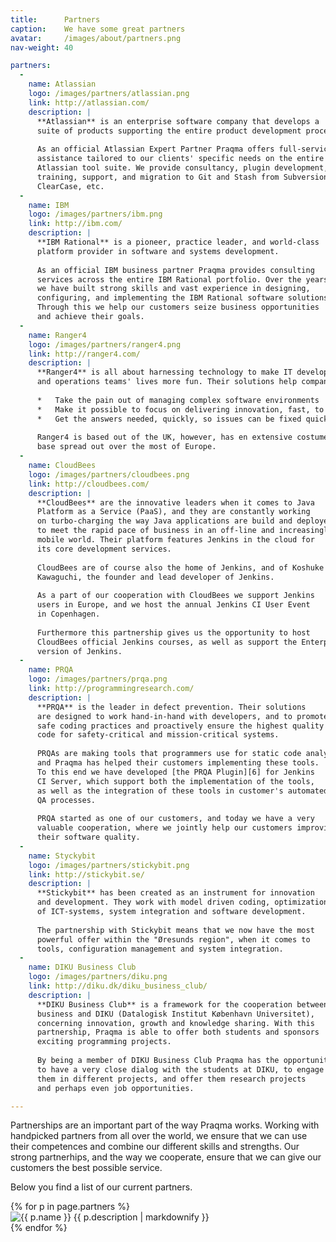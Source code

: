 ```yaml
---
title:      Partners
caption:    We have some great partners
avatar:     /images/about/partners.png
nav-weight: 40

partners:
  -
    name: Atlassian
    logo: /images/partners/atlassian.png
    link: http://atlassian.com/
    description: |
      **Atlassian** is an enterprise software company that develops a 
      suite of products supporting the entire product development process.  
      
      As an official Atlassian Expert Partner Praqma offers full-service 
      assistance tailored to our clients' specific needs on the entire 
      Atlassian tool suite. We provide consultancy, plugin development, 
      training, support, and migration to Git and Stash from Subversion, 
      ClearCase, etc.
  -
    name: IBM
    logo: /images/partners/ibm.png
    link: http://ibm.com/
    description: |
      **IBM Rational** is a pioneer, practice leader, and world-class 
      platform provider in software and systems development.
      
      As an official IBM business partner Praqma provides consulting 
      services across the entire IBM Rational portfolio. Over the years 
      we have built strong skills and vast experience in designing, 
      configuring, and implementing the IBM Rational software solutions. 
      Through this we help our customers seize business opportunities 
      and achieve their goals. 
  -
    name: Ranger4
    logo: /images/partners/ranger4.png
    link: http://ranger4.com/
    description: |
      **Ranger4** is all about harnessing technology to make IT development 
      and operations teams' lives more fun. Their solutions help companies:  
      
      *   Take the pain out of managing complex software environments
      *   Make it possible to focus on delivering innovation, fast, to its costumers
      *   Get the answers needed, quickly, so issues can be fixed quickly and easily  
      
      Ranger4 is based out of the UK, however, has en extensive costumer 
      base spread out over the most of Europe.
  -
    name: CloudBees
    logo: /images/partners/cloudbees.png
    link: http://cloudbees.com/
    description: |
      **CloudBees** are the innovative leaders when it comes to Java 
      Platform as a Service (PaaS), and they are constantly working 
      on turbo-charging the way Java applications are build and deployed 
      to meet the rapid pace of business in an off-line and increasingly 
      mobile world. Their platform features Jenkins in the cloud for 
      its core development services.
      
      CloudBees are of course also the home of Jenkins, and of Koshuke 
      Kawaguchi, the founder and lead developer of Jenkins.
      
      As a part of our cooperation with CloudBees we support Jenkins 
      users in Europe, and we host the annual Jenkins CI User Event 
      in Copenhagen.
      
      Furthermore this partnership gives us the opportunity to host 
      CloudBees official Jenkins courses, as well as support the Enterprise 
      version of Jenkins.
  -
    name: PRQA
    logo: /images/partners/prqa.png
    link: http://programmingresearch.com/
    description: |
      **PRQA** is the leader in defect prevention. Their solutions 
      are designed to work hand-in-hand with developers, and to promote 
      safe coding practices and proactively ensure the highest quality 
      code for safety-critical and mission-critical systems.
      
      PRQAs are making tools that programmers use for static code analysis, 
      and Praqma has helped their customers implementing these tools. 
      To this end we have developed [the PRQA Plugin][6] for Jenkins 
      CI Server, which support both the implementation of the tools, 
      as well as the integration of these tools in customer's automated 
      QA processes.
      
      PRQA started as one of our customers, and today we have a very 
      valuable cooperation, where we jointly help our customers improving 
      their software quality.
  -
    name: Styckybit
    logo: /images/partners/stickybit.png
    link: http://stickybit.se/
    description: |
      **Stickybit** has been created as an instrument for innovation 
      and development. They work with model driven coding, optimization 
      of ICT-systems, system integration and software development.
      
      The partnership with Stickybit means that we now have the most 
      powerful offer within the "Øresunds region", when it comes to 
      tools, configuration management and system integration.
  -
    name: DIKU Business Club
    logo: /images/partners/diku.png
    link: http://diku.dk/diku_business_club/
    description: |
      **DIKU Business Club** is a framework for the cooperation between 
      business and DIKU (Datalogisk Institut København Universitet), 
      concerning innovation, growth and knowledge sharing. With this 
      partnership, Praqma is able to offer both students and sponsors 
      exciting programming projects.
      
      By being a member of DIKU Business Club Praqma has the opportunity 
      to have a very close dialog with the students at DIKU, to engage 
      them in different projects, and offer them research projects 
      and perhaps even job opportunities.

---
```


Partnerships are an important part of the way Praqma works. Working with handpicked partners from all over the world, we ensure that we can use their competences and combine our different skills and strengths. Our strong partnerhips, and the way we cooperate, ensure that we can give our customers the best possible service.

Below you find a list of our current partners.

<div class="partners">
  <div class="partners-wrapper">
    {% for p in page.partners %}
      <div class="partner">
        <a {% if p.link %}href="{{ p.link }}" {% endif %}target="_blank" title="{{ p.name }}"><img src="{{ p.logo }}" alt="{{ p.name }}"></a>
        {{ p.description | markdownify }}
      </div>
    {% endfor %}
  </div>
</div>

